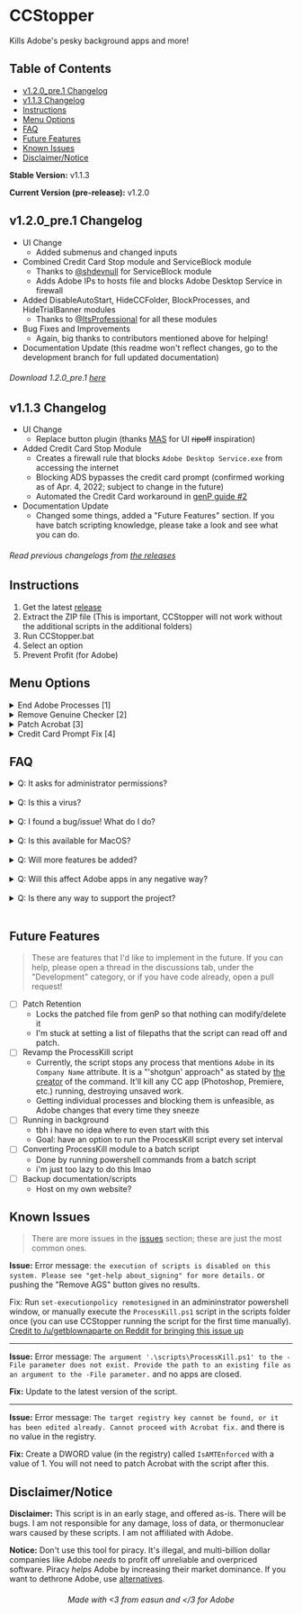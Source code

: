 # CCStopper <!-- omit in toc --> 

Kills Adobe's pesky background apps and more!
## Table of Contents <!-- omit in toc -->

- [v1.2.0_pre.1 Changelog](#v120_pre1-changelog)
- [v1.1.3 Changelog](#v113-changelog)
- [Instructions](#instructions)
- [Menu Options](#menu-options)
- [FAQ](#faq)
- [Future Features](#future-features)
- [Known Issues](#known-issues)
- [Disclaimer/Notice](#disclaimernotice)

**Stable Version:** v1.1.3

**Current Version (pre-release):** v1.2.0

## v1.2.0_pre.1 Changelog

- UI Change
  - Added submenus and changed inputs
- Combined Credit Card Stop module and ServiceBlock module
  - Thanks to [@shdevnull](https://github.com/shdevnull) for ServiceBlock module
  - Adds Adobe IPs to hosts file and blocks Adobe Desktop Service in firewall
- Added DisableAutoStart, HideCCFolder, BlockProcesses, and HideTrialBanner modules
  - Thanks to [@ItsProfessional](https://github.com/ItsProfessional) for all these modules
- Bug Fixes and Improvements
  - Again, big thanks to contributors mentioned above for helping!
- Documentation Update (this readme won't reflect changes, go to the development branch for full updated documentation)
###### Download 1.2.0_pre.1 [here](https://github.com/eaaasun/CCStopper/releases/tag/v1.2.0_pre.1)

## v1.1.3 Changelog

- UI Change
  - Replace button plugin (thanks [MAS](https://github.com/massgravel/Microsoft-Activation-Scripts) for UI ~~ripoff~~ inspiration)
- Added Credit Card Stop Module
  - Creates a firewall rule that blocks `Adobe Desktop Service.exe` from accessing the internet
  - Blocking ADS bypasses the credit card prompt (confirmed working as of Apr. 4, 2022; subject to change in the future)
  - Automated the Credit Card workaround in [genP guide #2](https://www.reddit.com/r/GenP/wiki/redditgenpguides#wiki_guide_.232_-_dummy_guide_for_first_timers_genp_.28method_1.3A_cc.2Bgenp.29) 
- Documentation Update
  - Changed some things, added a "Future Features" section. If you have batch scripting knowledge, please take a look and see what you can do.

###### Read previous changelogs from [the releases](https://github.com/E-Soda/CCStopper/releases) <!-- omit in toc -->


## Instructions

1. Get the latest [release](https://github.com/E-Soda/CCStopper/releases)
2. Extract the ZIP file (This is important, CCStopper will not work without the additional scripts in the additional folders)
3. Run CCStopper.bat
4. Select an option
5. Prevent Profit (for Adobe)


## Menu Options

<details>
<summary>End Adobe Processes [1]</summary>
<br>
Does what it says, all Adobe processes will be stopped.
</details>

<details>
<summary>Remove Genuine Checker [2]</summary>
<br>
Clears the AdobeGCClient (genuine checker) folder and changes its permissions so that it cannot be modified by applications.
</details>

<details>
<summary>Patch Acrobat [3]</summary>
<br>
Run "Remove AGS" before proceeding. 

This function edits the registry to patch Acrobat. Will ask if you want to create a restore point in the case that registry patching fails catastrophically. Automates <a href="https://www.reddit.com/r/GenP/wiki/redditgenpguides#wiki_guide_.2310_-_adobe_acrobat_pro_dc_.28standalone.2Fcc-less.29">this</a> guide.
</details>

<details>
<summary>Credit Card Prompt Fix [4]</summary>
<br>
Adds a firewall rule to block the credit card prompt from popping up when signing up for a trial.

Has an option to delete the firewall rule just in case.
</details>

## FAQ

<details>
<summary>Q: It asks for administrator permissions?</summary>
<br>
A: This script needs those permissions to modify files and settings. The full source code of this script is available in this repository for auditing.</details>

<br>

<details>
<summary>Q: Is this a virus?</summary>
<br>
A: Windows might say that it is a virus, but that is a false positive. As stated above, the full source code for this script is avaliable for auditing.
</details>

<br>

<details>
<summary>Q: I found a bug/issue! What do I do?</summary>
<br>

A: Update to the latest version. If the issue presists, check the open issues and [the known issues](https://github.com/E-Soda/CCStopper/blob/main/README.md#known-issues) for any issues that I am aware of. If it's not there, open up an issue describing your problem and how to reproduce it. I'll work on it as soon as I can.

</details>

<br>

<details>
<summary>Q: Is this available for MacOS?</summary>
<br>
A: It is not currently available for MacOS, and I don't intend on porting it to MacOS. Community ports are welcome, but please credit accordingly.
</details>

<br>

<details>
<summary>Q: Will more features be added?</summary>
<br>
A: Yes! They are all in the Future Features section below. Any help with the future features is greatly appreciated!
</details>
<br>

<details>
<summary>Q: Will this affect Adobe apps in any negative way?</summary>
<br>
A: No, it won't. If you do have Adobe apps (Photoshop, After Effects, etc.) open, it will close them if you decide to end Adobe processes. Other than that, everything should work normally. Please open an issue if this is not the case.
</details>
<br>

<details>
<summary>Q: Is there any way to support the project?</summary>
<br>
A: Please donate your time! If you have batch scripting knowledge, please look through the Future Features section below and see what you can contribute. Financial donations are not accepted at the moment.
</details>
<br>

## Future Features
> These are features that I'd like to implement in the future. If you can help, please open a thread in the discussions tab, under the "Development" category, or if you have code already, open a pull request! 

- [ ] Patch Retention
  - Locks the patched file from genP so that nothing can modify/delete it
  - I'm stuck at setting a list of filepaths that the script can read off and patch.
- [ ] Revamp the ProcessKill script
  - Currently, the script stops any process that mentions `Adobe` in its `Company Name` attribute. It is a "'shotgun' approach" as stated by [the creator](https://gist.github.com/carcheky/530fd85ffff6719486038542a8b5b997#gistcomment-3586740) of the command. It'll kill any CC app (Photoshop, Premiere, etc.) running, destroying unsaved work.
  - Getting individual processes and blocking them is unfeasible, as Adobe changes that every time they sneeze
- [ ] Running in background
  - tbh i have no idea where to even start with this
  - Goal: have an option to run the ProcessKill script every set interval 
- [ ] Converting ProcessKill module to a batch script
  - Done by running powershell commands from a batch script
  - i'm just too lazy to do this lmao
- [ ] Backup documentation/scripts
  - Host on my own website?
## Known Issues
> There are more issues in the [issues](https://github.com/eaaasun/CCStopper/issues) section; these are just the most common ones.

**Issue:** Error message: `the execution of scripts is disabled on this system. Please see "get-help about_signing" for more details.` or pushing the "Remove AGS" button gives no results.

Fix: Run `set-executionpolicy remotesigned` in an admininstrator powershell window, or manually execute the `ProcessKill.ps1` script in the scripts folder once (you can use CCStopper running the script for the first time manually). [Credit to /u/getblownaparte on Reddit for bringing this issue up](https://www.reddit.com/r/GenP/comments/ndhm94/i_made_a_script_to_stop_all_adobe_background/gyb0twq?utm_source=share&utm_medium=web2x&context=3)

---

**Issue:** Error message: `The argument '.\scripts\ProcessKill.ps1' to the -File parameter does not exist. Provide the path to an existing file as an argument to the -File parameter.` and no apps are closed.

**Fix:** Update to the latest version of the script.

---

**Issue:** Error message: `The target registry key cannot be found, or it has been edited already. Cannot proceed with Acrobat fix.` and there is no value in the registry.

**Fix:** Create a DWORD value (in the registry) called `IsAMTEnforced` with a value of 1. You will not need to patch Acrobat with the script after this.

## Disclaimer/Notice

**Disclaimer:** This script is in an early stage, and offered as-is. There will be bugs. I am not responsible for any damage, loss of data, or thermonuclear wars caused by these scripts. I am not affiliated with Adobe.

**Notice:** Don't use this tool for piracy. It's illegal, and multi-billion dollar companies like Adobe _needs_ to profit off unreliable and overpriced software. Piracy _helps_ Adobe by increasing their market dominance. If you want to dethrone Adobe, use [alternatives](https://ass.easun.me).

<h6 align="center">Made with &lt;3 from easun and &lt;/3 for Adobe</h6>